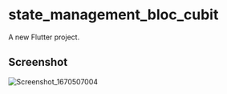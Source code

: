 # state_management_bloc_cubit

A new Flutter project.

## Screenshot
![Screenshot_1670507004](https://user-images.githubusercontent.com/93629793/206461605-23d03090-bd45-4231-a145-7e13f47d048a.png)
